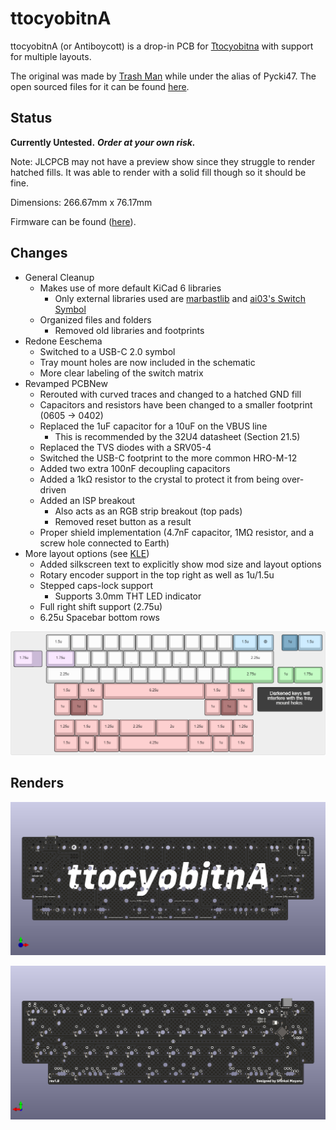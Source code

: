 # ttocyobitnA

ttocyobitnA (or Antiboycott) is a drop-in PCB for [Ttocyobitna](https://trashman.wiki/en/keyboards/ttocyobitna) with support for multiple layouts.

The original was made by [Trash Man](https://trashman.club/) while under the alias of Pycki47.
The open sourced files for it can be found [here](https://github.com/evangs/ttocyobitna).

## Status

**Currently Untested.** ***Order at your own risk.***

Note: JLCPCB may not have a preview show since they struggle to render hatched fills. It was able to render with a solid fill though so it should be fine.

Dimensions: 266.67mm x 76.17mm

Firmware can be found ([here](https://github.com/shinkaimayano/Firmwares)).

## Changes

- General Cleanup
  - Makes use of more default KiCad 6 libraries
    - Only external libraries used are [marbastlib](https://github.com/ebastler/marbastlib) and [ai03's Switch Symbol](https://github.com/ai03-2725/MX_Alps_Hybrid)
  - Organized files and folders
    - Removed old libraries and footprints
- Redone Eeschema
  - Switched to a USB-C 2.0 symbol
  - Tray mount holes are now included in the schematic
  - More clear labeling of the switch matrix
- Revamped PCBNew
  - Rerouted with curved traces and changed to a hatched GND fill
  - Capacitors and resistors have been changed to a smaller footprint (0605 &rarr; 0402)
  - Replaced the 1uF capacitor for a 10uF on the VBUS line
    - This is recommended by the 32U4 datasheet (Section 21.5)
  - Replaced the TVS diodes with a SRV05-4
  - Switched the USB-C footprint to the more common HRO-M-12
  - Added two extra 100nF decoupling capacitors
  - Added a 1k&Omega; resistor to the crystal to protect it from being over-driven
  - Added an ISP breakout
    - Also acts as an RGB strip breakout (top pads)
    - Removed reset button as a result
  - Proper shield implementation (4.7nF capacitor, 1M&Omega; resistor, and a screw hole connected to Earth)
- More layout options (see [KLE](http://www.keyboard-layout-editor.com/#/gists/c1b2365e78564452fc1ebb7e3b01f5bb))
  - Added silkscreen text to explicitly show mod size and layout options
  - Rotary encoder support in the top right as well as 1u/1.5u
  - Stepped caps-lock support
    - Supports 3.0mm THT LED indicator
  - Full right shift support (2.75u)
  - 6.25u Spacebar bottom rows
  
![KLE](Images/ttocyobltnA-layouts.png)

## Renders

![Front](Images/front.png)

![Back](Images/back.png)
